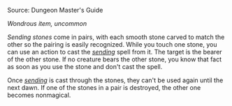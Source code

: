 Source: Dungeon Master's Guide

_Wondrous item, uncommon_

_Sending stones_ come in pairs, with each smooth stone carved to match the other so the pairing is easily recognized. While you touch one stone, you can use an action to cast the _[sending](https://dnd5e.wikidot.com/spell:sending)_ spell from it. The target is the bearer of the other stone. If no creature bears the other stone, you know that fact as soon as you use the stone and don't cast the spell.

Once _[sending](https://dnd5e.wikidot.com/spell:sending)_ is cast through the stones, they can't be used again until the next dawn. If one of the stones in a pair is destroyed, the other one becomes nonmagical.